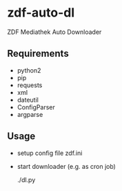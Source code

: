 zdf-auto-dl
===========

ZDF Mediathek Auto Downloader


## Requirements
* python2
* pip
* requests
* xml
* dateutil
* ConfigParser
* argparse

## Usage
* setup config file zdf.ini
* start downloader (e.g. as cron job)


    ./dl.py
